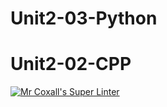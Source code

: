 # Unit2-03-Python
# Unit2-02-CPP
[![Mr Coxall's Super Linter](https://github.com/ICS3U-Programming-NathanA/Unit2-03-Python/workflows/Mr%20Coxall's%20Super%20Linter/badge.svg)](https://github.com/ICS3U-Programming-NathanA/Unit2-03-Python/actions/)
